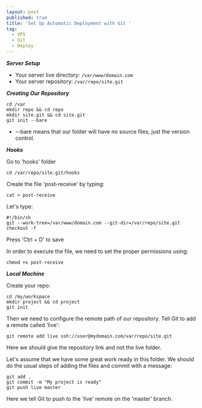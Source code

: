 ```yaml
---
layout: post
published: true
title: 'Set Up Automatic Deployment with Git '
tag:
  - VPS
  - Git
  - Deploy
---
```

***Server Setup*** 
- Your server live directory: ```/var/www/domain.com```
- Your server repository: ```/var/repo/site.git```

***Creating Our Repository*** 

```
cd /var
mkdir repo && cd repo
mkdir site.git && cd site.git
git init --bare
```
- --bare means that our folder will have no source files, just the version control.

***Hooks***

Go to 'hooks' folder

```
cd /var/repo/site.git/hooks
```

Create the file 'post-receive' by typing:

```
cat > post-receive
```

Let's type:

```
#!/bin/sh
git --work-tree=/var/www/domain.com --git-dir=/var/repo/site.git checkout -f
```

Press 'Ctrl + D' to save

In order to execute the file, we need to set the proper permissions using:

```
chmod +x post-receive
```

***Local Machine***

Create your repo:

```
cd /my/workspace
mkdir project && cd project
git init
```

Then we need to configure the remote path of our repository. Tell Git to add a remote called 'live':

```
git remote add live ssh://user@mydomain.com/var/repo/site.git
```

Here we should give the repository link and not the live folder.

Let's assume that we have some great work ready in this folder. We should do the usual steps of adding the files and commit with a message:

```
git add .
git commit -m "My project is ready"
git push live master
```

Here we tell Git to push to the 'live' remote on the 'master' branch.